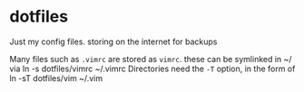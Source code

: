 dotfiles
========
Just my config files. storing on the internet for backups

Many files such as `.vimrc` are stored as `vimrc`. these can be symlinked in ~/ via ln -s dotfiles/vimrc ~/.vimrc
Directories need the `-T` option, in the form of ln -sT dotfiles/vim ~/.vim
